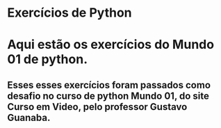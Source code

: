 # Exercícios de Python
<h1>Aqui estão os exercícios do Mundo 01 de python.</h1>
<h2>Esses esses exercícios foram passados como desafio no curso de python Mundo 01, do site Curso em Video, pelo professor Gustavo Guanaba.</h2>
